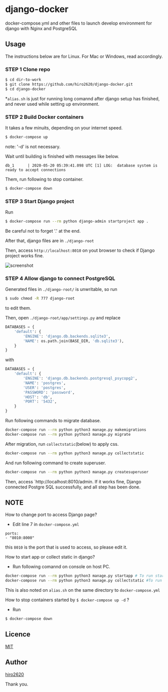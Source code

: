 # django-docker

docker-compose.yml and other files to launch develop environment for django with Nginx and PostgreSQL

## Usage

The instructions below are for Linux. For Mac or Windows, read accordingly. 

### STEP 1 Clone repo
```bash
$ cd dir-to-work
$ git clone https://github.com/hiro2620/django-docker.git
$ cd django-docker
```
*`alias.sh` is just for running long comannd after django setup has finished,
and never used while setting up environment.

### STEP 2 Build Docker containers
It takes a few minuits, depending on your internet speed. 
```bash
$ docker-compose up
```
note: '-d' is not necessary.

Wait until building is finished with messages like below.
```
db_1      | 2020-05-20 05:39:41.098 UTC [1] LOG:  database system is ready to accept connections
```
Them, run following to stop container.
```bash
$ docker-compose down
```

### STEP 3 Start Django project
Run
```bash
$ docker-compose run --rm python django-admin startproject app .
```
Be careful not to forget '.' at the end.

After that, django files are in `./django-root`

Then, access `http://localhost:8010` on yout browser to check if Django project works fine.

![screenshot](https://user-images.githubusercontent.com/56952494/82412411-913e7d00-9aae-11ea-82b9-5c84bfec8edc.png)


### STEP 4 Allow django to connect PostgreSQL

Generated files in `./django-root/` is unwritable, so run
```bash
$ sudo chmod -R 777 django-root
```
to edit them.

Then, open `./django-root/app/settings.py`
and replace
```python
DATABASES = {
    'default': {
        'ENGINE': 'django.db.backends.sqlite3',
        'NAME': os.path.join(BASE_DIR, 'db.sqlite3'),
    }
}
```
with
```python
DATABASES = {
    'default': {
        'ENGINE': 'django.db.backends.postgresql_psycopg2',
        'NAME': 'postgres',
        'USER': 'postgres',
        'PASSWORD': 'password',
        'HOST': 'db',
        'PORT': '5432',
    }
}
```

Run following commands to migrate database.
```bash
docker-compose run --rm python python3 manage.py makemigrations
docker-compose run --rm python python3 manage.py migrate
```

After migration, run `collectstatic`(below) to apply css.
```bash
docker-compose run --rm python python3 manage.py collectstatic
```

And run following command to create superuser.
```bash
docker-compose run --rm python python3 manage.py createsuperuser
```

Then, access `http://localhost:8010/admin.
If it works fine, Django connected Postgre SQL successfully,
and all step has been done.


## NOTE

How to change port to access Django page?
  - Edit line 7 in `docker-compose.yml`
  ```
  ports:
  - "8010:8000"
  ```
  this `8010` is the port that is used to access, so please edit it.
  
How to start app or collect static in django?
  - Run following comannd on console on host PC.
  ```bash
  docker-compose run --rm python python3 manage.py startapp # To run startapp
  docker-compose run --rm python python3 manage.py collectstatic #To run collectstatic
  ```
  This is also noted on `alias.sh` on the same directory to `docker-compose.yml`

How to stop containers started by `$ docker-compose up -d` ?
  - Run
  ```bash
  $ docker-compose down
  ```
  
## Licence

[MIT](https://github.com/hiro2620/django-docker/blob/master/LICENCE)

## Author

[hiro2620](https://github.com/hiro2620)


Thank you.
